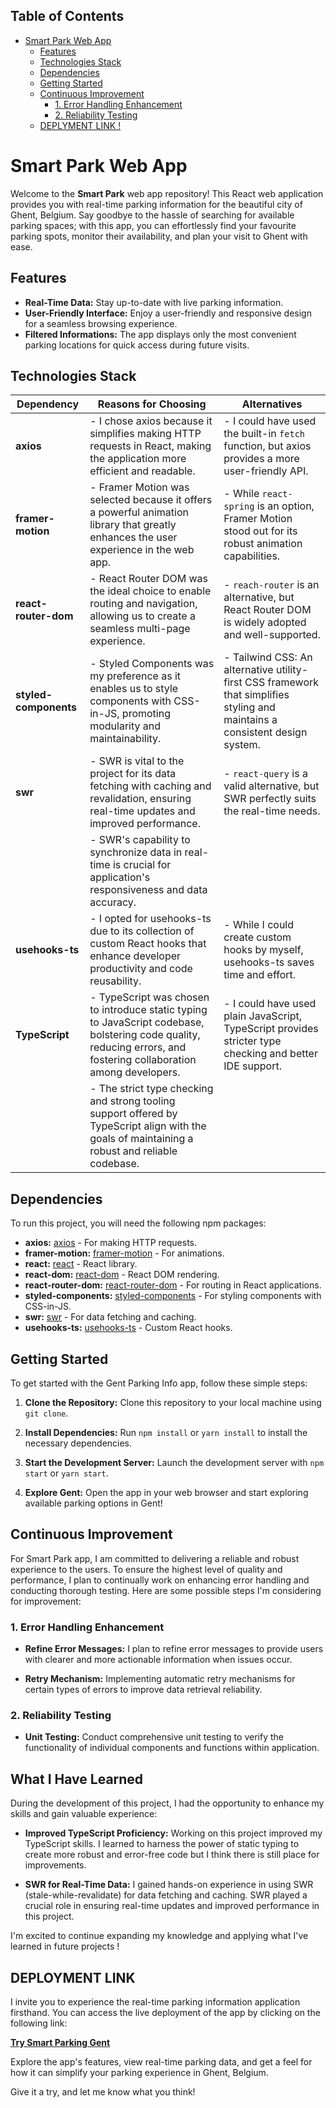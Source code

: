 ## Table of Contents

- [Smart Park Web App](#smart-park-web-app)
  - [Features](#features)
  - [Technologies Stack](#technologies-stack)
  - [Dependencies](#dependencies)
  - [Getting Started](#getting-started)
  - [Continuous Improvement](#continuous-improvement)
    - [1. Error Handling Enhancement](#1-error-handling-enhancement)
    - [2. Reliability Testing](#2-reliability-testing)
  - [DEPLYMENT LINK !](#deployment-link)

# Smart Park Web App

Welcome to the **Smart Park** web app repository! This React web application provides you with real-time parking information for the beautiful city of Ghent, Belgium. Say goodbye to the hassle of searching for available parking spaces; with this app, you can effortlessly find your favourite parking spots, monitor their availability, and plan your visit to Ghent with ease.

## Features

- **Real-Time Data:** Stay up-to-date with live parking information.
- **User-Friendly Interface:** Enjoy a user-friendly and responsive design for a seamless browsing experience.
- **Filtered Informations:** The app displays only the most convenient parking locations for quick access during future visits.

## Technologies Stack

| Dependency            | Reasons for Choosing                                                                                                                                               | Alternatives                                                                                                                 |
| --------------------- | ------------------------------------------------------------------------------------------------------------------------------------------------------------------ | ---------------------------------------------------------------------------------------------------------------------------- |
| **axios**             | - I chose axios because it simplifies making HTTP requests in React, making the application more efficient and readable.                                           | - I could have used the built-in `fetch` function, but axios provides a more user-friendly API.                              |
| **framer-motion**     | - Framer Motion was selected because it offers a powerful animation library that greatly enhances the user experience in the web app.                              | - While `react-spring` is an option, Framer Motion stood out for its robust animation capabilities.                          |
| **react-router-dom**  | - React Router DOM was the ideal choice to enable routing and navigation, allowing us to create a seamless multi-page experience.                                  | - `reach-router` is an alternative, but React Router DOM is widely adopted and well-supported.                               |
| **styled-components** | - Styled Components was my preference as it enables us to style components with CSS-in-JS, promoting modularity and maintainability.                               | - Tailwind CSS: An alternative utility-first CSS framework that simplifies styling and maintains a consistent design system. |
| **swr**               | - SWR is vital to the project for its data fetching with caching and revalidation, ensuring real-time updates and improved performance.                            | - `react-query` is a valid alternative, but SWR perfectly suits the real-time needs.                                         |
|                       | - SWR's capability to synchronize data in real-time is crucial for application's responsiveness and data accuracy.                                                 |                                                                                                                              |
| **usehooks-ts**       | - I opted for usehooks-ts due to its collection of custom React hooks that enhance developer productivity and code reusability.                                    | - While I could create custom hooks by myself, usehooks-ts saves time and effort.                                            |
| **TypeScript**        | - TypeScript was chosen to introduce static typing to JavaScript codebase, bolstering code quality, reducing errors, and fostering collaboration among developers. | - I could have used plain JavaScript, TypeScript provides stricter type checking and better IDE support.                     |
|                       | - The strict type checking and strong tooling support offered by TypeScript align with the goals of maintaining a robust and reliable codebase.                    |                                                                                                                              |

## Dependencies

To run this project, you will need the following npm packages:

- **axios:** [axios](https://www.npmjs.com/package/axios) - For making HTTP requests.
- **framer-motion:** [framer-motion](https://www.npmjs.com/package/framer-motion) - For animations.
- **react:** [react](https://www.npmjs.com/package/react) - React library.
- **react-dom:** [react-dom](https://www.npmjs.com/package/react-dom) - React DOM rendering.
- **react-router-dom:** [react-router-dom](https://www.npmjs.com/package/react-router-dom) - For routing in React applications.
- **styled-components:** [styled-components](https://www.npmjs.com/package/styled-components) - For styling components with CSS-in-JS.
- **swr:** [swr](https://www.npmjs.com/package/swr) - For data fetching and caching.
- **usehooks-ts:** [usehooks-ts](https://www.npmjs.com/package/usehooks-ts) - Custom React hooks.

## Getting Started

To get started with the Gent Parking Info app, follow these simple steps:

1. **Clone the Repository:** Clone this repository to your local machine using `git clone`.

2. **Install Dependencies:** Run `npm install` or `yarn install` to install the necessary dependencies.

3. **Start the Development Server:** Launch the development server with `npm start` or `yarn start`.

4. **Explore Gent:** Open the app in your web browser and start exploring available parking options in Gent!

## Continuous Improvement

For Smart Park app, I am committed to delivering a reliable and robust experience to the users. To ensure the highest level of quality and performance, I plan to continually work on enhancing error handling and conducting thorough testing. Here are some possible steps I'm considering for improvement:

### 1. Error Handling Enhancement

- **Refine Error Messages:** I plan to refine error messages to provide users with clearer and more actionable information when issues occur.

- **Retry Mechanism:** Implementing automatic retry mechanisms for certain types of errors to improve data retrieval reliability.

### 2. Reliability Testing

- **Unit Testing:** Conduct comprehensive unit testing to verify the functionality of individual components and functions within application.

## What I Have Learned

During the development of this project, I had the opportunity to enhance my skills and gain valuable experience:

- **Improved TypeScript Proficiency:** Working on this project improved my TypeScript skills. I learned to harness the power of static typing to create more robust and error-free code but I think there is still place for improvements.

- **SWR for Real-Time Data:** I gained hands-on experience in using SWR (stale-while-revalidate) for data fetching and caching. SWR played a crucial role in ensuring real-time updates and improved performance in this project.

I'm excited to continue expanding my knowledge and applying what I've learned in future projects !

## DEPLOYMENT LINK

I invite you to experience the real-time parking information application firsthand. You can access the live deployment of the app by clicking on the following link:

[**Try Smart Parking Gent**](https://smart-parking-gent.netlify.app)

Explore the app's features, view real-time parking data, and get a feel for how it can simplify your parking experience in Ghent, Belgium.

Give it a try, and let me know what you think!
